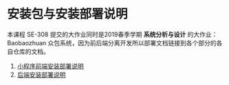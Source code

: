 # 安装包与安装部署说明

本课程 SE-308 提交的大作业同时是2019春季学期 **系统分析与设计** 的大作业：Baobaozhuan 众包系统，因为前后端分离开发所以部署文档链接到各个部分的各自仓库的文档。

1. [小程序前端安装部署说明](https://github.com/swsad-dalaotelephone/miniProgram/blob/master/README.md)
2. [后端安装部署说明](https://github.com/swsad-dalaotelephone/Server/blob/master/README.md)



